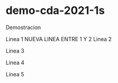 # demo-cda-2021-1s
Demostracion

Linea 1
NUEVA LINEA ENTRE 1 Y 2
Linea 2

Linea 3

Linea 4

Linea 5
